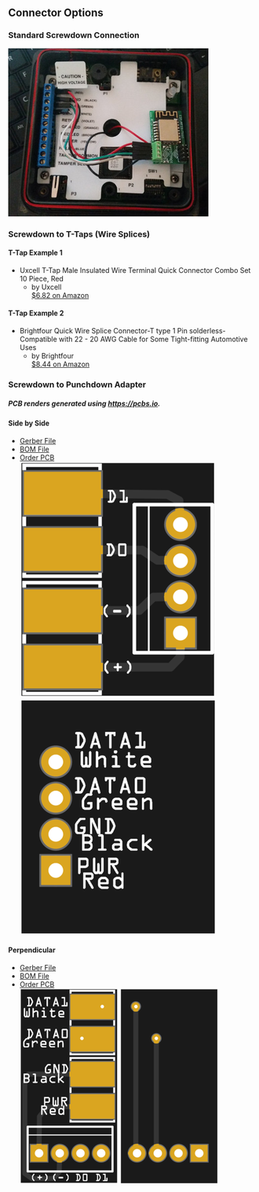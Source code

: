 ## Connector Options  
  
### Standard Screwdown Connection  
![ScrewDown](screwdown.jpg?raw=true)  
  
### Screwdown to T-Taps (Wire Splices)  
  
#### T-Tap Example 1  
* Uxcell T-Tap Male Insulated Wire Terminal Quick Connector Combo Set 10 Piece, Red  
  * by Uxcell  
[$6.82 on Amazon](http://a.co/6joYNzS)  
  
#### T-Tap Example 2  
* Brightfour Quick Wire Splice Connector-T type 1 Pin solderless- Compatible with 22 - 20 AWG Cable for Some Tight-fitting Automotive Uses  
  * by Brightfour  
[$8.44 on Amazon](http://a.co/bAw7Fdw)  
  
### Screwdown to Punchdown Adapter  
  
##### PCB renders generated using https://pcbs.io.  
  
#### Side by Side  
 * [Gerber File](Punchdown-Adapter-1/punchdown-adapter-Gerber.zip)  
 * [BOM File](Punchdown-Adapter-1/BOM)  
 * [Order PCB](https://pcbs.io/share/4KXmA)  
![Punchdown1-top](Punchdown-Adapter-1/top-adapter.png?raw=true) ![Punchdown1-bottom](Punchdown-Adapter-1/bottom-adapter.png?raw=true)  
  
#### Perpendicular  
 * [Gerber File](Punchdown-Adapter-2/punchdown-adapter2-Gerber.zip)  
 * [BOM File](Punchdown-Adapter-2/BOM)  
 * [Order PCB](https://pcbs.io/share/zy0jg)  
![Punchdown2-top](Punchdown-Adapter-2/top-adapter2.png?raw=true) ![Punchdown2-bottom](Punchdown-Adapter-2/bottom-adapter2.png?raw=true)  